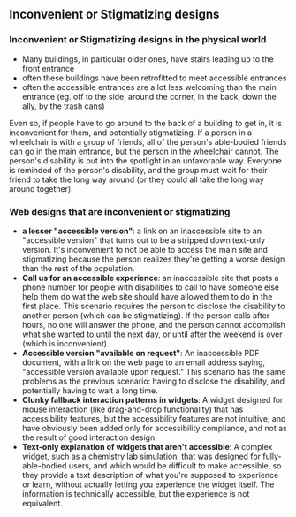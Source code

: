 ## Inconvenient or Stigmatizing designs

### Inconvenient or Stigmatizing designs in the physical world

- Many buildings, in particular older ones, have stairs leading up to the front entrance
- often these buildings have been retrofitted to meet accessible entrances
- often the accessible entrances are a lot less welcoming than the main entrance (eg. off to the side, around the corner, in the back, down the ally, by the trash cans)

Even so, if people have to go around to the back of a building to get in, it is inconvenient for them, and potentially stigmatizing. If a person in a wheelchair is with a group of friends, all of the person's able-bodied friends can go in the main entrance, but the person in the wheelchair cannot. The person's disability is put into the spotlight in an unfavorable way. Everyone is reminded of the person's disability, and the group must wait for their friend to take the long way around (or they could all take the long way around together).

### Web designs that are inconvenient or stigmatizing

- <b>a lesser "accessible version"</b>: a link on an inaccessible site to an "accessible version" that turns out to be a stripped down text-only version. It's inconvenient to not be able to access the main site and stigmatizing because the person realizes they're getting a worse design than the rest of the population.
- <b>Call us for an accessible experience</b>: an inaccessible site that posts a phone number for people with disabilities to call to have someone else help them do wat the web site should have allowed them to do in the first place. This scenario requires the person to disclose the disability to another person (which can be stigmatizing). If the person calls after hours, no one will answer the phone, and the person cannot accomplish what she wanted to until the next day, or until after the weekend is over (which is inconvenient).
- <b>Accessible version "available on request"</b>: An inaccessible PDF document, with a link on the web page to an email address saying, "accessible version available upon request." This scenario has the same problems as the previous scenario: having to disclose the disability, and potentially having to wait a long time.
- <b>Clunky fallback interaction patterns in widgets</b>: A widget designed for mouse interaction (like drag-and-drop functionality) that has accessibility features, but the accessibility features are not intuitive, and have obviously been added only for accessibility compliance, and not as the result of good interaction design.
- <b>Text-only explanation of widgets that aren't accessible</b>: A complex widget, such as a chemistry lab simulation, that was designed for fully-able-bodied users, and which would be difficult to make accessible, so they provide a text description of what you're supposed to experience or learn, without actually letting you experience the widget itself. The information is technically accessible, but the experience is not equivalent.
